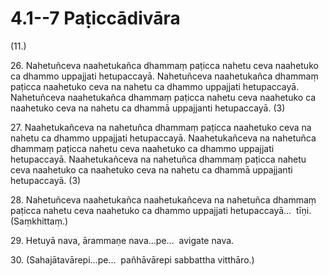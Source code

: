 # 4.1--7 Paṭiccādivāra

(11.)

26\. Nahetuñceva naahetukañca dhammaṃ paṭicca nahetu ceva naahetuko ca dhammo uppajjati hetupaccayā. Nahetuñceva naahetukañca dhammaṃ paṭicca naahetuko ceva na nahetu ca dhammo uppajjati hetupaccayā. Nahetuñceva naahetukañca dhammaṃ paṭicca nahetu ceva naahetuko ca naahetuko ceva na nahetu ca dhammā uppajjanti hetupaccayā. (3)

27\. Naahetukañceva na nahetuñca dhammaṃ paṭicca naahetuko ceva na nahetu ca dhammo uppajjati hetupaccayā. Naahetukañceva na nahetuñca dhammaṃ paṭicca nahetu ceva naahetuko ca dhammo uppajjati hetupaccayā. Naahetukañceva na nahetuñca dhammaṃ paṭicca nahetu ceva naahetuko ca naahetuko ceva na nahetu ca dhammā uppajjanti hetupaccayā. (3)

28\. Nahetuñceva naahetukañca naahetukañceva na nahetuñca dhammaṃ paṭicca nahetu ceva naahetuko ca dhammo uppajjati hetupaccayā…  tīṇi. (Saṃkhittaṃ.)

29\. Hetuyā nava, ārammaṇe nava…pe…  avigate nava.

30\. (Sahajātavārepi…pe…  pañhāvārepi sabbattha vitthāro.)
